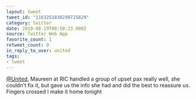 ```yaml
---
layout: tweet
tweet_id: "1163251830299725829"
category: twitter
date: 2019-08-19T00:50:23.000Z
source: Twitter Web App
favorite_count: 1
retweet_count: 0
in_reply_to_user: united
tags:
- tweet
---
```


[@United](https://twitter.com/@United), Maureen at RIC handled a group of upset pax really well, she couldn't fix it, but gave us the info she had and did the best to reassure us. Fingers crossed I make it home tonight
